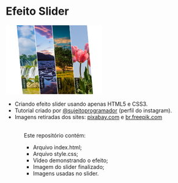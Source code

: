 # Efeito Slider
<img src="https://github.com/souzarayane/Projetos-HTML5-e-CSS3/blob/main/efeitoSlider/src/img/Efeito%20Slider.png" style="width: 50%; height: 50%">
<ul>
  <li>Criando efeito slider usando apenas HTML5 e CSS3. </li> 
  <li>Tutorial criado por <a href="https://www.instagram.com/sujeitoprogramador/">@sujeitoprogramador</a> (perfil do instagram). </li> 
  <li>Imagens retiradas dos sites: <a href="https://pixabay.com/">pixabay.com</a> e <a href="https://br.freepik.com/">br.freepik.com</a> </li> 
 <ul>
 <br /> 
 Este repositório contém:
 <ul type="square">
   <li>Arquivo index.html;</li>
   <li>Arquivo style.css;</li>
   <li>Vídeo demonstrando o efeito;</li>
   <li>Imagem do slider finalizado;</li>
   <li>Imagens usadas no slider.</li>
 </ul>
